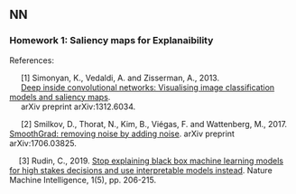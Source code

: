## NN

### **Homework 1:** Saliency maps for Explanaibility
References:

&ensp;&thinsp;&ensp; [1] Simonyan, K., Vedaldi, A. and Zisserman, A., 2013.\
&ensp;&thinsp;&ensp; [Deep inside convolutional networks: Visualising image classification models and saliency maps](https://arxiv.org/abs/1312.6034). \
&ensp;&thinsp;&ensp; arXiv preprint arXiv:1312.6034.

&ensp;&thinsp;&ensp; [2] Smilkov, D., Thorat, N., Kim, B., Viégas, F. and Wattenberg, M., 2017. [SmoothGrad: removing noise by adding noise](https://arxiv.org/abs/1706.03825). arXiv preprint arXiv:1706.03825.

&ensp;&thinsp;&ensp;[3] Rudin, C., 2019. [Stop explaining black box machine learning models for high stakes decisions and use interpretable models instead](https://www.nature.com/articles/s42256-019-0048-x). Nature Machine Intelligence, 1(5), pp. 206-215.
